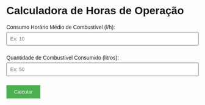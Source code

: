 <html>
<head>
  <title>Calculadora de Horas de Operação</title>
  <style>
    body {
      font-family: sans-serif;
    }
    label {
      display: block;
      margin-bottom: 5px;
    }
    input[type="number"] {
      width: 100%;
      padding: 8px;
      margin-bottom: 10px;
      box-sizing: border-box;
    }
    button {
      padding: 10px 20px;
      background-color: #4CAF50;
      color: white;
      border: none;
      cursor: pointer;
    }
    #resultado {
      margin-top: 10px;
      font-weight: bold;
    }
  </style>
</head>
<body>

  <h1>Calculadora de Horas de Operação</h1>

  <label for="consumo">Consumo Horário Médio de Combustível (l/h):</label>
  <input type="number" id="consumo" value="" placeholder="Ex: 10" required>

  <label for="combustivel">Quantidade de Combustível Consumido (litros):</label>
  <input type="number" id="combustivel" value="" placeholder="Ex: 50" required>

  <button onclick="calcularHoras()">Calcular</button>

  <div id="resultado"></div>

  <script>
    function calcularHoras() {
      const consumo = parseFloat(document.getElementById("consumo").value);
      const combustivel = parseFloat(document.getElementById("combustivel").value);

      if (isNaN(consumo) || isNaN(combustivel) || consumo <= 0) {
        document.getElementById("resultado").innerHTML = "Por favor, insira valores válidos.";
        return;
      }

      const horas = combustivel / consumo;
      document.getElementById("resultado").innerHTML = `Horas de operação estimadas: ${horas.toFixed(2)} horas`;
    }
  </script>

</body>
</html>
